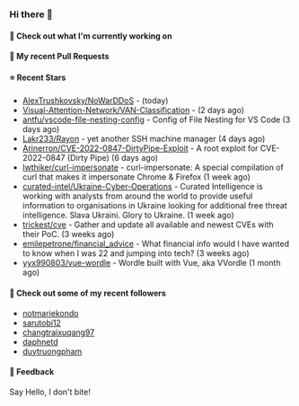 ### Hi there 👋

#### 👷 Check out what I'm currently working on

#### 🔨 My recent Pull Requests


#### ⭐ Recent Stars

- [AlexTrushkovsky/NoWarDDoS](https://github.com/AlexTrushkovsky/NoWarDDoS) -  (today)
- [Visual-Attention-Network/VAN-Classification](https://github.com/Visual-Attention-Network/VAN-Classification) -  (2 days ago)
- [antfu/vscode-file-nesting-config](https://github.com/antfu/vscode-file-nesting-config) - Config of File Nesting for VS Code (3 days ago)
- [Lakr233/Rayon](https://github.com/Lakr233/Rayon) - yet another SSH machine manager (4 days ago)
- [Arinerron/CVE-2022-0847-DirtyPipe-Exploit](https://github.com/Arinerron/CVE-2022-0847-DirtyPipe-Exploit) - A root exploit for CVE-2022-0847 (Dirty Pipe) (6 days ago)
- [lwthiker/curl-impersonate](https://github.com/lwthiker/curl-impersonate) - curl-impersonate: A special compilation of curl that makes it impersonate Chrome &amp; Firefox (1 week ago)
- [curated-intel/Ukraine-Cyber-Operations](https://github.com/curated-intel/Ukraine-Cyber-Operations) - Curated Intelligence is working with analysts from around the world to provide useful information to organisations in Ukraine looking for additional free threat intelligence. Slava Ukraini. Glory to Ukraine. (1 week ago)
- [trickest/cve](https://github.com/trickest/cve) - Gather and update all available and newest CVEs with their PoC. (3 weeks ago)
- [emilepetrone/financial_advice](https://github.com/emilepetrone/financial_advice) - What financial info would I have wanted to know when I was 22 and jumping into tech? (3 weeks ago)
- [yyx990803/vue-wordle](https://github.com/yyx990803/vue-wordle) - Wordle built with Vue, aka VVordle (1 month ago)

#### 👯 Check out some of my recent followers

- [notmariekondo](https://github.com/notmariekondo)
- [sarutobi12](https://github.com/sarutobi12)
- [changtraixuqang97](https://github.com/changtraixuqang97)
- [daphnetd](https://github.com/daphnetd)
- [duytruongpham](https://github.com/duytruongpham)

#### 💬 Feedback

Say Hello, I don't bite!
